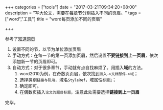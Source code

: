 +++
categories = ["tools"]
date = "2017-03-21T09:34:20+08:00"
description = "写大论文，需要在每章节分别插入不同的页眉。"
tags = ["word","工具"]
title = "word每页添加不同的页眉"

+++


参考了[知道网页](https://zhidao.baidu.com/question/18216054.html)

1. 设置不同的节，以节为单位添加页眉
2. 手动方式：在每一节的第一页添加页眉，然后设置**不要链接到上一页眉**，依次添加新一节的页眉即可。
3. 自动方式：对于很多章节，手动就有点自找麻烦了。用插入**域**的方法。
	1. word2010为例，在奇数页页眉，依次找到`插入->文档部件->域`；
	2. 选择类别`链接与引用`，域名`StyleRef`，域属性`标题1`；
	3. 确定即可。
	4. 在偶数页插入`论文的题目标题`，注意此处需要选择**链接到上一页眉**
	
完毕。
	